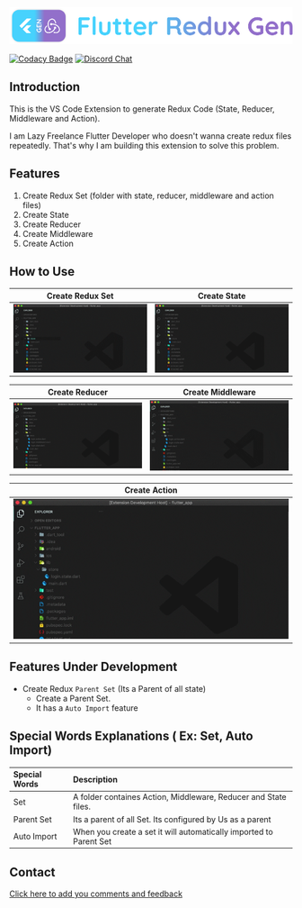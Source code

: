 [![logo][]][AUTHOR]

[![Codacy Badge](https://api.codacy.com/project/badge/Grade/deda91b070eb4e2393f52ddd031acc03)](https://app.codacy.com/manual/androbalamail/Flutter_Redux_Gen?utm_source=github.com&utm_medium=referral&utm_content=BalaDhruv/Flutter_Redux_Gen&utm_campaign=Badge_Grade_Dashboard)
[![Discord Chat](https://img.shields.io/badge/chat-discord-blue.svg)](https://discord.gg/KYPkhEx)

## Introduction 

This is the VS Code Extension to generate Redux Code (State, Reducer, Middleware and Action).

I am Lazy Freelance Flutter Developer who doesn't wanna create redux files repeatedly. That's why I am building this extension to solve this problem.

## Features

1.  Create Redux Set (folder with state, reducer, middleware and action files)
2.  Create State 
3.  Create Reducer
4.  Create Middleware
5.  Create Action

## How to Use

|                   Create Redux Set      |               Create State                |
|                         :----:          |                              :----:       |
| [![create_set_gif][]][create_set_gif]   | [![create_state_gif][]][create_state_gif] |

|                    Create Reducer              |        Create Middleware                            |
|        :----:                                  |                                        :----:       |
| [![create_reducer_gif][]][create_reducer_gif]  | [![create_middleware_gif][]][create_middleware_gif] |

|                           Create Action      |  
|                                  :----:      |  
| [![create_action_gif][]][create_action_gif]  | 

## Features Under Development 

-   Create Redux `Parent Set` (Its a Parent of all state)
    -   Create a Parent Set.
    -   It has a `Auto Import` feature

## Special Words Explanations ( Ex: Set, Auto Import)

| Special Words      |        Description                                                 |
|        :----       |           :----                                                    |
| Set                | A folder containes Action, Middleware, Reducer and State files.    |
| Parent Set         | Its a parent of all Set. Its configured by Us as a parent          |
| Auto Import        | When you create a set it will automatically imported to Parent Set |

## Contact

[Click here to add you comments and feedback][contact]

[logo]: https://raw.githubusercontent.com/BalaDhruv/Flutter_Redux_Gen/master/media/flutter_redux_gen_logo_with_name.png
[author]: https://balamurugan.dev/
[contact]: https://forms.gle/wXPgEEAYvczjWwys8
[create_set_gif]: https://raw.githubusercontent.com/BalaDhruv/Flutter_Redux_Gen/master/media/demo/create-redux-set.gif
[create_state_gif]: https://raw.githubusercontent.com/BalaDhruv/Flutter_Redux_Gen/master/media/demo/create-state.gif
[create_reducer_gif]: https://raw.githubusercontent.com/BalaDhruv/Flutter_Redux_Gen/master/media/demo/create-reducer.gif
[create_middleware_gif]: https://raw.githubusercontent.com/BalaDhruv/Flutter_Redux_Gen/master/media/demo/create-middleware.gif
[create_action_gif]: https://raw.githubusercontent.com/BalaDhruv/Flutter_Redux_Gen/master/media/demo/create-action.gif
